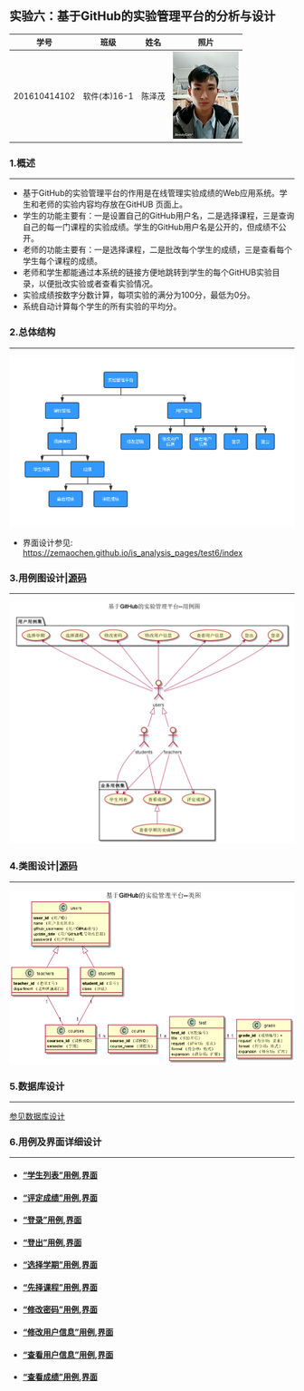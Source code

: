 ## 实验六：基于GitHub的实验管理平台的分析与设计
|学号|班级|姓名|照片|
|:-------:|:-------------: | :----------:|:---:|
|201610414102|软件(本)16-1|陈泽茂|![wo](../test1/wo.jpg)
### 1.概述
<hr>

- 基于GitHub的实验管理平台的作用是在线管理实验成绩的Web应用系统。学生和老师的实验内容均存放在GitHUB 页面上。
- 学生的功能主要有：一是设置自己的GitHub用户名，二是选择课程，三是查询自己的每一门课程的实验成绩。学生的GitHub用户名是公开的，但成绩不公开。
- 老师的功能主要有：一是选择课程，二是批改每个学生的成绩，三是查看每个学生每个课程的成绩。
- 老师和学生都能通过本系统的链接方便地跳转到学生的每个GitHUB实验目录，以便批改实验或者查看实验情况。
- 实验成绩按数字分数计算，每项实验的满分为100分，最低为0分。
- 系统自动计算每个学生的所有实验的平均分。
### 2.总体结构
<hr>

![实验管理平台](./images/实验管理平台.jpg)

- 界面设计参见: https://zemaochen.github.io/is_analysis_pages/test6/index

### 3.用例图设计|[源码](./uml/用例图设计.puml)
<hr>

![用例图设计](./images/用例图设计.png)

### 4.类图设计|[源码](./uml/类图设计.puml)
<hr>

![类图设计](./images/类图设计.png)

### 5.数据库设计
<hr>

[参见数据库设计](./md/数据库设计.md)
### 6.用例及界面详细设计
<hr>

- #### [“学生列表”用例](./用例/学生列表.md),[界面](https://zemaochen.github.io/is_analysis_pages/test6/index.html)
- #### [“评定成绩”用例](./用例/评定成绩.md),[界面](./ui/index.html)
- #### [“登录”用例](./用例/登录.md),[界面](./ui/index.html)
- #### [“登出”用例](./用例/登出.md),[界面](./ui/index.html)
- #### [“选择学期”用例](./用例/选择学期.md),[界面](./ui/index.html)
- #### [“先择课程”用例](./用例/先择课程.md),[界面](./ui/index.html)
- #### [“修改密码”用例](./用例/修改密码.md),[界面](./ui/index.html)
- #### [“修改用户信息”用例](./用例/修改用户信息.md),[界面](./ui/index.html)
- #### [“查看用户信息”用例](./用例/查看用户信息.md),[界面](./ui/index.html)
- #### [“查看成绩”用例](./用例/查看成绩.md),[界面](./ui/index.html)



